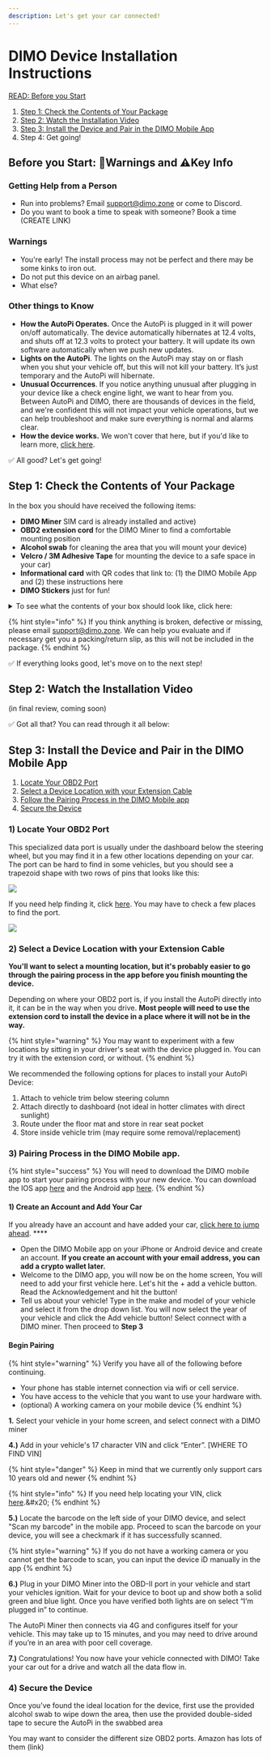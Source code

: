 ```yaml
---
description: Let's get your car connected!
---
```


# DIMO Device Installation Instructions

[READ: Before you Start ](whats-included.md#before-you-start-warnings-and-key-info)

1. [Step 1: Check the Contents of Your Package ](whats-included.md#step-1-check-the-contents)
2. [Step 2: Watch the Installation Video](whats-included.md#installation-video)
3. [Step 3: Install the Device and Pair in the DIMO Mobile App](whats-included.md#step-3-review-the-instructions)
4. Step 4: Get going!

## Before you Start: 🚨Warnings and ⚠️Key Info

### Getting Help from a Person

* Run into problems? Email support@dimo.zone or come to Discord.
* Do you want to book a time to speak with someone? Book a time (CREATE LINK)

### Warnings

* You're early! The install process may not be perfect and there may be some kinks to iron out.
* Do not put this device on an airbag panel.
* What else?

### Other things to Know

* **How the AutoPi Operates.** Once the AutoPi is plugged in it will power on/off automatically. The device automatically hibernates at 12.4 volts, and shuts off at 12.3 volts to protect your battery. It will update its own software automatically when we push new updates.&#x20;
* **Lights on the AutoPi**. The lights on the AutoPi may stay on or flash when you shut your vehicle off, but this will not kill your battery. It’s just temporary and the AutoPi will hibernate.
* **Unusual Occurrences**. If you notice anything unusual after plugging in your device like a check engine light, we want to hear from you. Between AutoPi and DIMO, there are thousands of devices in the field, and we're confident this will not impact your vehicle operations, but we can help troubleshoot and make sure everything is normal and alarms clear.&#x20;
* **How the device works.** We won't cover that here, but if you'd like to learn more, [click here](https://blog.dimo.zone/understanding-your-dimo-miner-and-its-data/).

✅ All good? Let's get going!

## Step 1: Check the Contents of Your Package

In the box you should have received the following items:

* **DIMO Miner** SIM card is already installed and active)
* **OBD2 extension cord** for the DIMO Miner to find a comfortable mounting position
* **Alcohol swab** for cleaning the area that you will mount your device)
* **Velcro / 3M Adhesive Tape** for mounting the device to a safe space in your car)
* **Informational card** with QR codes that link to: (1) the DIMO Mobile App and (2) these instructions here
* **DIMO Stickers** just for fun!

<details>

<summary>To see what the contents of your box should look like, click here:</summary>

![](../.gitbook/assets/IMG\_4716.jpg)

</details>

{% hint style="info" %}
If you think anything is broken, defective or missing, please email support@dimo.zone. We can help you evaluate and if necessary get you a packing/return slip, as this will not be included in the package.
{% endhint %}

✅ If everything looks good, let's move on to the next step!

## Step 2: Watch the Installation Video

(in final review, coming soon)

✅ Got all that? You can read through it all below:

## Step 3: Install the Device and Pair in the DIMO Mobile App

1. [Locate Your OBD2 Port](whats-included.md#1-locate-the-obd2-port)
2. [Select a Device Location with your Extension Cable](whats-included.md#2-select-a-device-location-with-your-extension-cable)
3. [Follow the Pairing Process in the DIMO Mobile app](whats-included.md#3-follow-the-pairing-process-in-the-dimo-mobile-app.)
4. [Secure the Device](whats-included.md#4-secure-the-device)

### **1) Locate Your OBD2 Port**&#x20;

This specialized data port is usually under the dashboard below the steering wheel, but you may find it in a few other locations depending on your car. The port can be hard to find in some vehicles, but you should see a trapezoid shape with two rows of pins that looks like this:

![](https://lh5.googleusercontent.com/hkXE-AsMhWARWfSRr15AZpm-PBvV8\_ZcEelbtBlnohZ5K0rXlUlY8nBgeDRvGL55dEM1GtT9jpasNV-z29ckqpW2tKK3\_5lB9TdYMP07X2BQzeYOoIgmrrMWJt5eM5aLNs1Q2rA1YUOxbCqG\_Q)

If you need help finding it, click [here](https://www.carmd.com/obd-port-location/). You may have to check a few places to find the port.

![](../.gitbook/assets/obd\_locate\_ports.jpeg)

### **2) Select a Device Location with your Extension Cable**

**You'll want to select a mounting location, but it's probably easier to go through the pairing process in the app before you finish mounting the device.**

Depending on where your OBD2 port is, if you install the AutoPi directly into it, it can be in the way when you drive. **Most people will need to use the extension cord to install the device in a place where it will not be in the way.**&#x20;

{% hint style="warning" %}
You may want to experiment with a few locations by sitting in your driver's seat with the device plugged in. You can try it with the extension cord, or without.&#x20;
{% endhint %}

We recommended the following options for places to install your AutoPi Device:

1. Attach to vehicle trim below steering column
2. Attach directly to dashboard (not ideal in hotter climates with direct sunlight)
3. Route under the floor mat and store in rear seat pocket
4. Store inside vehicle trim (may require some removal/replacement)

### 3) Pairing Process in the DIMO Mobile app.&#x20;

{% hint style="success" %}
You will need to download the DIMO mobile app to start your pairing process with your new device. You can download the IOS app [here](https://apps.apple.com/us/app/dimo-mobile/id1589486727) and the Android app [here](https://play.google.com/store/apps/details?id=com.dimo.driver).&#x20;
{% endhint %}

#### **1) Create an Account and Add Your Car**

If you already have an account and have added your car, [click here to jump ahead](whats-included.md#undefined). ****&#x20;

* Open the DIMO Mobile app on your iPhone or Android device and create an account. **If you create an account with your email address, you can add a crypto wallet later.**&#x20;
* Welcome to the DIMO app, you will now be on the home screen, You will need to add your first vehicle here. Let's hit the + add a vehicle button.  Read the Acknowledgement and hit the button!
* Tell us about your vehicle! Type in the make and model of your vehicle and select it from the drop down list. You will now select the year of your vehicle and click the Add vehicle button! Select connect with a DIMO miner. Then proceed to **Step 3**

#### Begin Pairing

{% hint style="warning" %}
Verify you have all of the following before continuing.&#x20;

* Your phone has stable internet connection via wifi or cell service.
* You have access to the vehicle that you want to use your hardware with.&#x20;
* (optional) A working camera on your mobile device&#x20;
{% endhint %}

**1.** Select your vehicle in your home screen, and select connect with a DIMO miner

**4.)** Add in your vehicle's 17 character VIN and click “Enter”.  \[WHERE TO FIND VIN]

{% hint style="danger" %}
Keep in mind that we currently only support cars 10 years old and newer
{% endhint %}

{% hint style="info" %}
If you need help locating your VIN, click [here](https://autotrends.org/2016/11/29/where-is-my-vin-number-located/#:\~:text=The%20most%20common%20place%20to,of%20the%20vehicle%20looking%20in.).&#x20;
{% endhint %}

**5.)** Locate the barcode on the left side of your DIMO device, and select "Scan my barcode" in the mobile app. Proceed to scan the barcode on your device, you will see a checkmark if it has successfully scanned.&#x20;

{% hint style="warning" %}
If you do not have a working camera or you cannot get the barcode to scan, you can input the device iD manually in the app
{% endhint %}

**6.)** Plug in your DIMO Miner into the OBD-II port in your vehicle and start your vehicles ignition. Wait for your device to boot up and show both a solid green and blue light. Once you have verified both lights are on select “I’m plugged in” to continue.&#x20;

The AutoPi Miner then connects via 4G and configures itself for your vehicle. This may take up to 15 minutes, and you may need to drive around if you’re in an area with poor cell coverage.

**7.)** Congratulations! You now have your vehicle connected with DIMO! Take your car out for a drive and watch all the data flow in.&#x20;



### **4) Secure the Device**

Once you’ve found the ideal location for the device, first use the provided alcohol swab to wipe down the area, then use the provided double-sided tape to secure the AutoPi in the swabbed area

You may want to consider the different size OBD2 ports. Amazon has lots of them (link)

